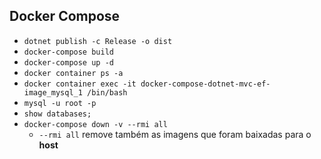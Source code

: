 ## Docker Compose

* ```dotnet publish -c Release -o dist```
* ```docker-compose build```
* ```docker-compose up -d```
* ```docker container ps -a```
* ```docker container exec -it docker-compose-dotnet-mvc-ef-image_mysql_1 /bin/bash```
* ```mysql -u root -p```
* ```show databases;```
* ```docker-compose down -v --rmi all```
  * ```--rmi all``` remove também as imagens que foram baixadas para o **host**